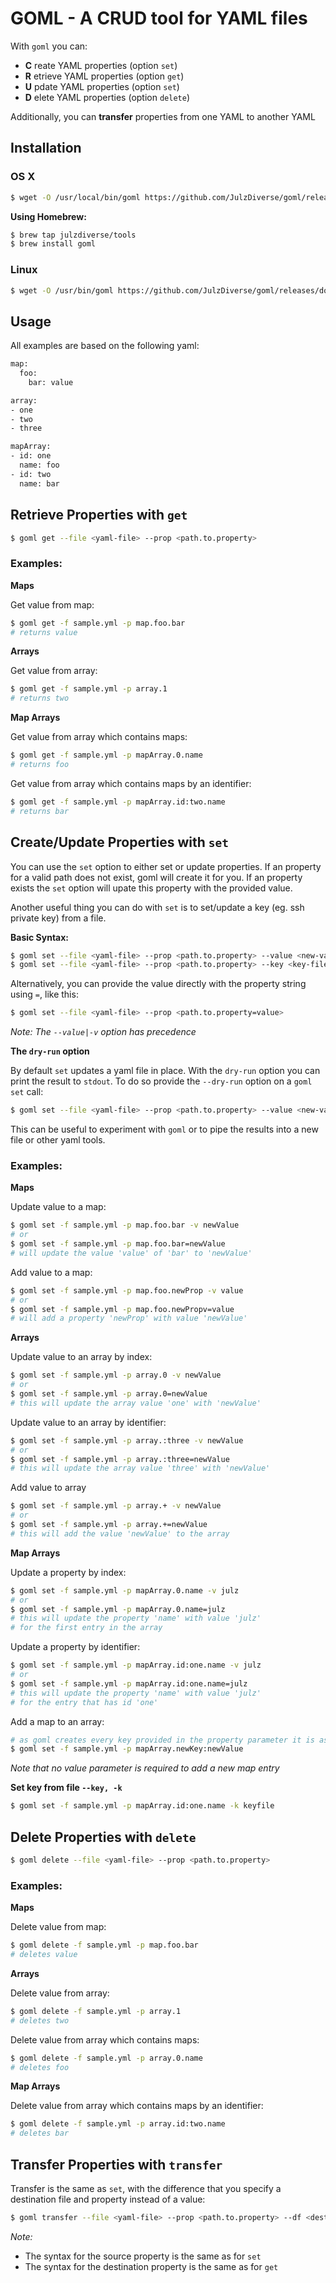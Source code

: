 # GOML - A CRUD tool for YAML files

With `goml` you can:

- **C** reate YAML properties (option `set`)
- **R** etrieve YAML properties (option `get`)
- **U** pdate YAML properties (option `set`)
- **D** elete YAML properties (option `delete`)

Additionally, you can **transfer** properties from one YAML to another YAML

## Installation

### OS X

```bash
$ wget -O /usr/local/bin/goml https://github.com/JulzDiverse/goml/releases/download/v0.5.0/goml-darwin-amd64 && chmod +x /usr/local/bin/goml
```

**Using Homebrew:**

```bash
$ brew tap julzdiverse/tools  
$ brew install goml
```

### Linux

```bash
$ wget -O /usr/bin/goml https://github.com/JulzDiverse/goml/releases/download/v0.5.0/goml-linux-amd64 && chmod +x /usr/bin/goml
```

## Usage

All examples are based on the following yaml:

```bash
map:
  foo:
    bar: value

array:
- one
- two
- three

mapArray:
- id: one
  name: foo
- id: two
  name: bar
```

## Retrieve Properties with `get`

```bash
$ goml get --file <yaml-file> --prop <path.to.property>
```

### Examples:

**Maps**

Get value from map:

```bash
$ goml get -f sample.yml -p map.foo.bar
# returns value
```
**Arrays**

Get value from array:

```bash
$ goml get -f sample.yml -p array.1
# returns two
```

**Map Arrays**

Get value from array which contains maps:

```bash
$ goml get -f sample.yml -p mapArray.0.name
# returns foo
```

Get value from array which contains maps by an identifier:

```bash
$ goml get -f sample.yml -p mapArray.id:two.name
# returns bar
```


## Create/Update Properties with `set`

You can use the `set` option to either set or update properties. If an property for a valid path does not exist, goml will create it for you. If an property exists the `set` option will upate this property with the provided value.

Another useful thing you can do with `set` is to set/update a key (eg. ssh private key) from a file.  

**Basic Syntax:**

```bash
$ goml set --file <yaml-file> --prop <path.to.property> --value <new-value>
$ goml set --file <yaml-file> --prop <path.to.property> --key <key-file>
```

Alternatively, you can provide the value directly with the property string using `=`, like this:

```bash
$ goml set --file <yaml-file> --prop <path.to.property=value>
```

_Note: The `--value|-v` option has precedence_

**The `dry-run` option**

By default `set` updates a yaml file in place. With the `dry-run` option you can print the result to `stdout`. To do so provide the `--dry-run` option on a `goml set` call:

```bash
$ goml set --file <yaml-file> --prop <path.to.property> --value <new-value> --dry-run
```

This can be useful to experiment with `goml` or to pipe the results into a new file or other yaml tools.

### Examples:

**Maps**

Update value to a map:

```bash
$ goml set -f sample.yml -p map.foo.bar -v newValue
# or
$ goml set -f sample.yml -p map.foo.bar=newValue
# will update the value 'value' of 'bar' to 'newValue'
```

Add value to a map:

```bash
$ goml set -f sample.yml -p map.foo.newProp -v value
# or
$ goml set -f sample.yml -p map.foo.newPropv=value
# will add a property 'newProp' with value 'newValue'
```

**Arrays**

Update value to an array by index:

```bash
$ goml set -f sample.yml -p array.0 -v newValue
# or
$ goml set -f sample.yml -p array.0=newValue
# this will update the array value 'one' with 'newValue'
```

Update value to an array by identifier:

```bash
$ goml set -f sample.yml -p array.:three -v newValue
# or
$ goml set -f sample.yml -p array.:three=newValue
# this will update the array value 'three' with 'newValue'
```

Add value to array

```bash
$ goml set -f sample.yml -p array.+ -v newValue
# or
$ goml set -f sample.yml -p array.+=newValue
# this will add the value 'newValue' to the array
```

**Map Arrays**

Update a property by index:

```bash
$ goml set -f sample.yml -p mapArray.0.name -v julz
# or
$ goml set -f sample.yml -p mapArray.0.name=julz
# this will update the property 'name' with value 'julz'
# for the first entry in the array
```

Update a property by identifier:

```bash
$ goml set -f sample.yml -p mapArray.id:one.name -v julz
# or
$ goml set -f sample.yml -p mapArray.id:one.name=julz
# this will update the property 'name' with value 'julz'
# for the entry that has id 'one'
```

Add a map to an array:

```bash
# as goml creates every key provided in the property parameter it is as easy as:
$ goml set -f sample.yml -p mapArray.newKey:newValue
```

_Note that no value parameter is required to add a new map entry_

**Set key from file `--key, -k`**

```bash
$ goml set -f sample.yml -p mapArray.id:one.name -k keyfile
```

## Delete Properties with `delete`

```bash
$ goml delete --file <yaml-file> --prop <path.to.property>
```

### Examples:

**Maps**

Delete value from map:

```bash
$ goml delete -f sample.yml -p map.foo.bar
# deletes value
```
**Arrays**

Delete value from array:

```bash
$ goml delete -f sample.yml -p array.1
# deletes two
```

Delete value from array which contains maps:

```bash
$ goml delete -f sample.yml -p array.0.name
# deletes foo
```

**Map Arrays**

Delete value from array which contains maps by an identifier:

```bash
$ goml delete -f sample.yml -p array.id:two.name
# deletes bar
```

## Transfer Properties with `transfer`

Transfer is the same as `set`, with the difference that you specify a destination file and property instead of a value:

```bash
$ goml transfer --file <yaml-file> --prop <path.to.property> --df <destination-file> --dp <destination-property>
```

*Note:*
- The syntax for the source property is the same as for  `set`
- The syntax for the destination property is the same as for `get`
